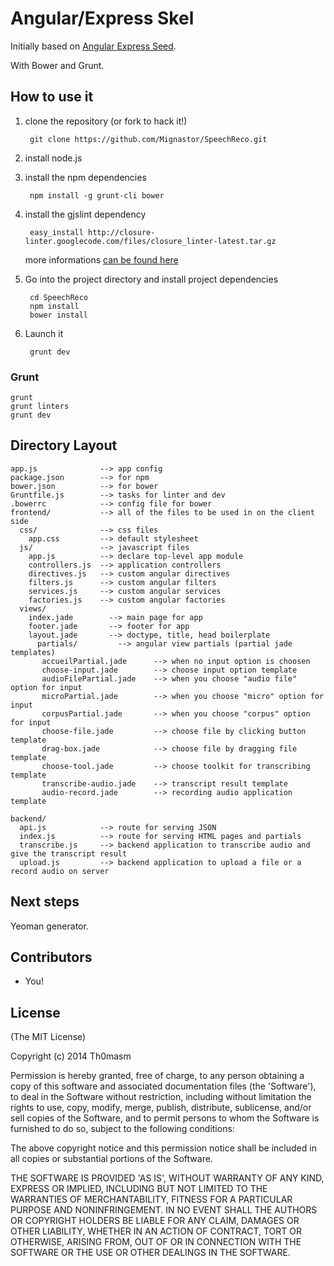# Angular/Express Skel

Initially based on [Angular Express Seed](https://github.com/btford/angular-express-seed).

With Bower and Grunt.

## How to use it

1. clone the repository (or fork to hack it!)

        git clone https://github.com/Mignastor/SpeechReco.git

2. install node.js

3. install the npm dependencies

        npm install -g grunt-cli bower

4. install the gjslint dependency

        easy_install http://closure-linter.googlecode.com/files/closure_linter-latest.tar.gz

    more informations [can be found here](https://developers.google.com/closure/utilities/docs/linter_howto)

5. Go into the project directory and install project dependencies

        cd SpeechReco
        npm install
        bower install

6. Launch it

        grunt dev

### Grunt

    grunt
    grunt linters
    grunt dev

## Directory Layout
    
    app.js              --> app config
    package.json        --> for npm
    bower.json          --> for bower
    Gruntfile.js        --> tasks for linter and dev
    .bowerrc            --> config file for bower
    frontend/           --> all of the files to be used in on the client side
      css/              --> css files
        app.css         --> default stylesheet
      js/               --> javascript files
        app.js          --> declare top-level app module
        controllers.js  --> application controllers
        directives.js   --> custom angular directives
        filters.js      --> custom angular filters
        services.js     --> custom angular services
        factories.js    --> custom angular factories
      views/
        index.jade        --> main page for app
        footer.jade       --> footer for app
        layout.jade       --> doctype, title, head boilerplate
          partials/         --> angular view partials (partial jade templates)
           accueilPartial.jade      --> when no input option is choosen
           choose-input.jade        --> choose input option template
           audioFilePartial.jade    --> when you choose "audio file" option for input
           microPartial.jade        --> when you choose "micro" option for input
           corpusPartial.jade       --> when you choose "corpus" option for input
           choose-file.jade         --> choose file by clicking button template
           drag-box.jade            --> choose file by dragging file template          
           choose-tool.jade         --> choose toolkit for transcribing template
           transcribe-audio.jade    --> transcript result template
           audio-record.jade        --> recording audio application template

    backend/
      api.js            --> route for serving JSON
      index.js          --> route for serving HTML pages and partials
      transcribe.js     --> backend application to transcribe audio and give the transcript result
      upload.js         --> backend application to upload a file or a record audio on server
      
## Next steps 

Yeoman generator.

## Contributors

- You!

## License

(The MIT License)

Copyright (c) 2014 Th0masm

Permission is hereby granted, free of charge, to any person obtaining a copy of this software and associated documentation files (the 'Software'), to deal in the Software without restriction, including without limitation the rights to use, copy, modify, merge, publish, distribute, sublicense, and/or sell copies of the Software, and to permit persons to whom the Software is furnished to do so, subject to the following conditions:

The above copyright notice and this permission notice shall be included in all copies or substantial portions of the Software.

THE SOFTWARE IS PROVIDED 'AS IS', WITHOUT WARRANTY OF ANY KIND, EXPRESS OR IMPLIED, INCLUDING BUT NOT LIMITED TO THE WARRANTIES OF MERCHANTABILITY, FITNESS FOR A PARTICULAR PURPOSE AND NONINFRINGEMENT. IN NO EVENT SHALL THE AUTHORS OR COPYRIGHT HOLDERS BE LIABLE FOR ANY CLAIM, DAMAGES OR OTHER LIABILITY, WHETHER IN AN ACTION OF CONTRACT, TORT OR OTHERWISE, ARISING FROM, OUT OF OR IN CONNECTION WITH THE SOFTWARE OR THE USE OR OTHER DEALINGS IN THE SOFTWARE.
